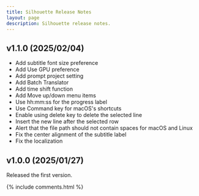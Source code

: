 ```yaml
---
title: Silhouette Release Notes
layout: page
description: Silhouette release notes.
---
```


## v1.1.0 (2025/02/04)

* Add subtitle font size preference
* Add Use GPU preference
* Add prompt project setting
* Add Batch Translator
* Add time shift function
* Add Move up/down menu items
* Use hh:mm:ss for the progress label
* Use Command key for macOS's shortcuts
* Enable using delete key to delete the selected line
* Insert the new line after the selected row
* Alert that the file path should not contain spaces for macOS and Linux
* Fix the center alignment of the subtitle label
* Fix the localization



## v1.0.0 (2025/01/27)

Released the first version.

{% include comments.html %}

